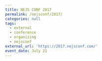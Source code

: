 ```yaml
---
title: NEJS CONF 2017
permalink: /nejsconf/2017/
categories: null
tags:
  - external
  - conference
  - organizing
  - nejsconf
external_url: 'https://2017.nejsconf.com/'
event_date: July 21
---
```


